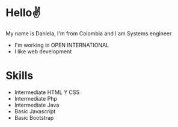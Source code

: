 # Hello✌️

My name is Daniela, I'm from Colombia and I am  Systems engineer

* I'm working in OPEN INTERNATIONAL
* I like web development



# Skills
* Intermediate HTML Y CSS
* Intermediate Php 
* Intermediate Java 
* Basic Javascript 
* Basic Bootstrap 
